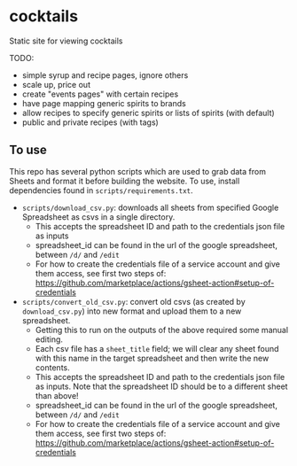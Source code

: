 # cocktails

Static site for viewing cocktails

TODO:
- simple syrup and recipe pages, ignore others
- scale up, price out
- create "events pages" with certain recipes
- have page mapping generic spirits to brands
- allow recipes to specify generic spirits or lists of spirits (with default)
- public and private recipes (with tags)


## To use

This repo has several python scripts which are used to grab data from Sheets and
format it before building the website. To use, install dependencies found in
`scripts/requirements.txt`.

- `scripts/download_csv.py`: downloads all sheets from specified Google
  Spreadsheet as csvs in a single directory.
  - This accepts the spreadsheet ID and path to the credentials json file as
    inputs
  - spreadsheet_id can be found in the url of the google spreadsheet, between
    `/d/` and `/edit`
  - For how to create the credentials file of a service account and give them
    access, see first two steps of:
    https://github.com/marketplace/actions/gsheet-action#setup-of-credentials
- `scripts/convert_old_csv.py`: convert old csvs (as created by
  `download_csv.py`) into new format and upload them to a new spreadsheet.
  - Getting this to run on the outputs of the above required some manual
    editing.
  - Each csv file has a `sheet_title` field; we will clear any sheet found with
    this name in the target spreadsheet and then write the new contents.
  - This accepts the spreadsheet ID and path to the credentials json file as
    inputs. Note that the spreadsheet ID should be to a different sheet than
    above!
  - spreadsheet_id can be found in the url of the google spreadsheet, between
    `/d/` and `/edit`
  - For how to create the credentials file of a service account and give them
    access, see first two steps of:
    https://github.com/marketplace/actions/gsheet-action#setup-of-credentials
